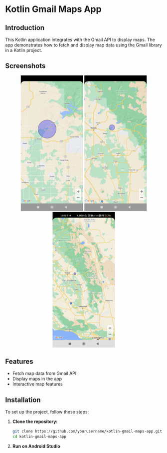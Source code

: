 # Kotlin Gmail Maps App

## Introduction

This Kotlin application integrates with the Gmail API to display maps. The app demonstrates how to fetch and display map data using the Gmail library in a Kotlin project.

## Screenshots

<p align="center">
  <img src="preview\WhatsApp Image 2024-06-27 at 10.03.32.jpeg" width="200" alt="Image 3">
  <img src="preview\WhatsApp Image 2024-06-27 at 10.03.32 (1).jpeg" width="200" alt="Image 1">
  <img src="preview\WhatsApp Image 2024-06-27 at 10.03.32 (2).jpeg" width="200" alt="Image 2">
</p>

## Features

- Fetch map data from Gmail API
- Display maps in the app
- Interactive map features

## Installation

To set up the project, follow these steps:

1. **Clone the repository:**
   ```bash
   git clone https://github.com/yourusername/kotlin-gmail-maps-app.git
   cd kotlin-gmail-maps-app
2. **Run on Android Studio**